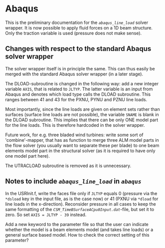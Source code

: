 # Abaqus

This is the preliminary documentation for the *`abaqus_line_load`* solver wrapper. It is now possible to apply fluid forces on a 1D beam structure.
Only the traction variable is used (pressure does not make sense).

## Changes with respect to the standard Abaqus solver wrapper

The solver wrapper itself is in principle the same. This can thus easily be merged with the standard Abaqus solver wrapper (in a later stage).

The DLOAD-subroutine is changed in the following way: add a new integer variable `AXIS`, that is related to `JLTYP`.
The latter variable is an input from Abaqus and denotes which load type calls the DLOAD subroutine. This ranges between 41 and 43 for the PXNU, PYNU and PZNU line loads.

Most importantly, since the line loads are given on element sets rather than surfaces (surface line loads are not possible), the variable `SNAME` is blank in the DLOAD subroutine.
This implies that there can be only ONE model part for the line loads. This is therefore hardcoded in the solver wrapper.

Future work, for e.g. three bladed wind turbines: write some sort of 'combine'-mapper, that has as function to merge three ALM model parts in the flow solver 
(you usually want to separate these per blade) to one beam elements model part in the structural solver (as it is required to have only one model part here).

The UTRACLOAD subroutine is removed as it is unnecessary.

## Notes to include *`abaqus_line_load`* in *`abaqus`*

In the USRInit.f, write the faces file only if `JLTYP` equals 0 (pressure via the `*dsload` key in the input file, as is the case now) or 41 (PXNU via `*dload` for line loads in the x-direction).
Reconsider pressure in all cases to keep the same formatting of the *`CSM_TimeBSurfaceACpu0Input.dat`*-file, but set it to zero. So set `AXIS = JLTYP - 39` instead.

Add a new keyword to the parameter file so that the user can indicate whether the model is a beam elements model (and takes line loads) or a general surface based model.
How to check the correct setting of this parameter?